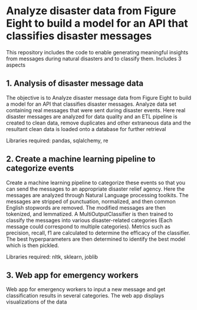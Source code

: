# Analyze disaster data from Figure Eight to build a model for an API that classifies disaster messages
This repository includes the code to enable generating meaningful insights from messages during natural disasters and to classify them. Includes 3 aspects
## 1. Analysis of disaster message data
The objective is to Analyze disaster message data from Figure Eight to build a model for an API that classifies disaster messages.
Analyze data set containing real messages that were sent during disaster events.
Here real disaster messages are analyzed for data quality and an ETL pipeline is created to clean data, remove duplicates and other extraneous data and the resultant clean data is loaded onto a database for further retrieval

Libraries required: pandas, sqlalchemy, re
## 2. Create a machine learning pipeline to categorize events
Create a machine learning pipeline to categorize these events so that you can send the messages to an appropriate disaster relief agency.
Here the messages are analyzed through Natural Language processing toolkits. The messages are stripped of punctuation, normalized, and then common English stopwords are removed. The modified messages are then tokenized, and lemmatized.
A MultiOutputClassifier is then trained to classify the messages into various disaster-related categories (Each message could correspond to multiple categories). Metrics such as precision, recall, f1 are calculated to determine the efficacy of the classifier.
The best hyperparameters are then determined to identify the best model which is then pickled.

Libraries required: nltk, sklearn, joblib
## 3. Web app for emergency workers
Web app for emergency workers to input a new message and get classification results in several categories. 
The web app displays visualizations of the data



